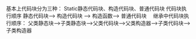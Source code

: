 基本上代码块分为三种：
Static静态代码块、构造代码块、普通代码块
代码块执行顺序
静态代码块——> 构造代码块 ——> 构造函数——> 普通代码块 
继承中代码块执行顺序：
父类静态块——>子类静态块——>父类代码块——>父类构造器——>子类代码块——>子类构造器
